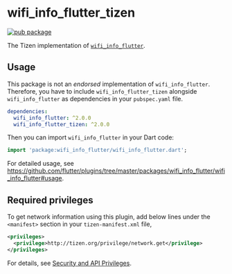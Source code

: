 # wifi_info_flutter_tizen

[![pub package](https://img.shields.io/pub/v/wifi_info_flutter_tizen.svg)](https://pub.dev/packages/wifi_info_flutter_tizen)

The Tizen implementation of [`wifi_info_flutter`](https://github.com/flutter/plugins/tree/master/packages/wifi_info_flutter).

## Usage

This package is not an _endorsed_ implementation of `wifi_info_flutter`. Therefore, you have to include `wifi_info_flutter_tizen` alongside `wifi_info_flutter` as dependencies in your `pubspec.yaml` file.

```yaml
dependencies:
  wifi_info_flutter: ^2.0.0
  wifi_info_flutter_tizen: ^2.0.0
```

Then you can import `wifi_info_flutter` in your Dart code:

```dart
import 'package:wifi_info_flutter/wifi_info_flutter.dart';
```

For detailed usage, see https://github.com/flutter/plugins/tree/master/packages/wifi_info_flutter/wifi_info_flutter#usage.

## Required privileges

To get network information using this plugin, add below lines under the `<manifest>` section in your `tizen-manifest.xml` file,

```xml
<privileges>
  <privilege>http://tizen.org/privilege/network.get</privilege>
</privileges>
```

For details, see [Security and API Privileges](https://docs.tizen.org/application/dotnet/tutorials/sec-privileges).
